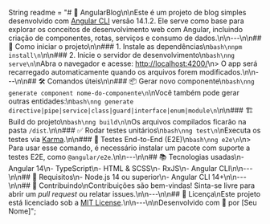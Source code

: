 String readme = "# 📰 AngularBlog\n\nEste é um projeto de blog simples desenvolvido com [Angular CLI](https://angular.io/cli) versão 14.1.2. Ele serve como base para explorar os conceitos de desenvolvimento web com Angular, incluindo criação de componentes, rotas, serviços e consumo de dados.\n\n---\n\n## 🚀 Como iniciar o projeto\n\n### 1. Instale as dependências\n```bash\nnpm install\n```\n\n### 2. Inicie o servidor de desenvolvimento\n```bash\nng serve\n```\nAbra o navegador e acesse: [http://localhost:4200/](http://localhost:4200/)\n> O app será recarregado automaticamente quando os arquivos forem modificados.\n\n---\n\n## 🛠️ Comandos úteis\n\n### 📦 Gerar novo componente\n```bash\nng generate component nome-do-componente\n```\nVocê também pode gerar outras entidades:\n```bash\nng generate directive|pipe|service|class|guard|interface|enum|module\n```\n\n### 🏗️ Build do projeto\n```bash\nng build\n```\nOs arquivos compilados ficarão na pasta `/dist`.\n\n### ✅ Rodar testes unitários\n```bash\nng test\n```\nExecuta os testes via [Karma](https://karma-runner.github.io).\n\n### 🤖 Testes End-to-End (E2E)\n```bash\nng e2e\n```\n> Para usar esse comando, é necessário instalar um pacote com suporte a testes E2E, como `@angular/e2e`.\n\n---\n\n## 📚 Tecnologias usadas\n- Angular 14\n- TypeScript\n- HTML & SCSS\n- RxJS\n- Angular CLI\n\n---\n\n## 📌 Requisitos\n- Node.js 14 ou superior\n- Angular CLI 14+\n\n---\n\n## 🤝 Contribuindo\nContribuições são bem-vindas! Sinta-se livre para abrir um _pull request_ ou relatar issues.\n\n---\n\n## 📝 Licença\nEste projeto está licenciado sob a [MIT License](LICENSE).\n\n---\n\nDesenvolvido com 💙 por [Seu Nome]";
